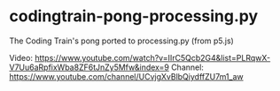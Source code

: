 # codingtrain-pong-processing.py
The Coding Train's pong ported to processing.py (from p5.js)

Video: https://www.youtube.com/watch?v=IIrC5Qcb2G4&list=PLRqwX-V7Uu6aRpfixWba8ZF6tJnZy5Mfw&index=9
Channel: https://www.youtube.com/channel/UCvjgXvBlbQiydffZU7m1_aw
